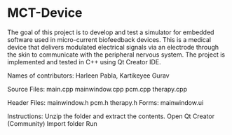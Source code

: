 # MCT-Device
The goal of this project is to develop and test a simulator for embedded software used in micro-current biofeedback devices. This is a medical device that delivers modulated electrical signals via an electrode through the skin to communicate with the peripheral nervous system. The project is implemented and tested in C++ using Qt Creator IDE.

Names of contributors: Harleen Pabla, Kartikeyee Gurav

Source Files: 
	main.cpp 
	mainwindow.cpp 
	pcm.cpp 
	therapy.cpp 

Header Files: 
	mainwindow.h 
	pcm.h 
	therapy.h 
Forms: 
	mainwindow.ui 

Instructions: 
	Unzip the folder and extract the contents. 
	Open Qt Creator (Community) 
	Import folder
	Run
